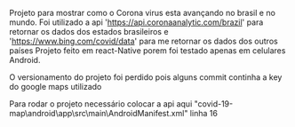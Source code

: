 Projeto para mostrar como o Corona virus esta avançando no brasil e no mundo.
Foi utilizado a api 'https://api.coronaanalytic.com/brazil' para retornar os dados dos estados brasileiros e 'https://www.bing.com/covid/data' para me retornar os dados dos outros países
Projeto feito em react-Native porem foi testado apenas em celulares Android.

O versionamento do projeto foi perdido pois alguns commit continha a key do google maps utilizado

Para rodar o projeto necessário colocar a api aqui "covid-19-map\android\app\src\main\AndroidManifest.xml" linha 16